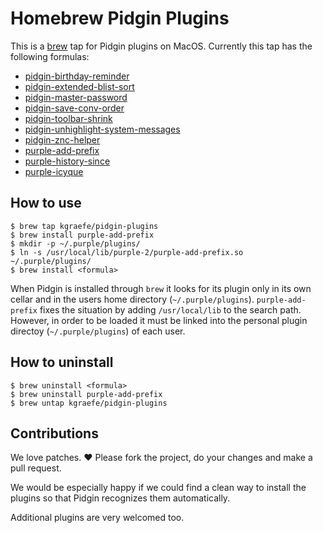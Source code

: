 # Homebrew Pidgin Plugins

This is a [brew](https://brew.sh/) tap for Pidgin plugins on MacOS.  Currently
this tap has the following formulas:
- [pidgin-birthday-reminder](https://github.com/kgraefe/pidgin-birthday-reminder)
- [pidgin-extended-blist-sort](https://github.com/kgraefe/pidgin-extended-blist-sort)
- [pidgin-master-password](https://github.com/kgraefe/pidgin-master-password)
- [pidgin-save-conv-order](https://github.com/kgraefe/pidgin-save-conv-order)
- [pidgin-toolbar-shrink](https://launchpad.net/pidgin-toolbar-shrink)
- [pidgin-unhighlight-system-messages](https://github.com/kgraefe/pidgin-unhighlight-system-messages)
- [pidgin-znc-helper](https://github.com/kgraefe/pidgin-znc-helper)
- [purple-add-prefix](https://github.com/kgraefe/purple-add-prefix)
- [purple-history-since](https://github.com/kgraefe/purple-history-since)
- [purple-icyque](https://github.com/EionRobb/icyque)

## How to use
```
$ brew tap kgraefe/pidgin-plugins
$ brew install purple-add-prefix
$ mkdir -p ~/.purple/plugins/
$ ln -s /usr/local/lib/purple-2/purple-add-prefix.so ~/.purple/plugins/
$ brew install <formula>
```

When Pidgin is installed through `brew` it looks for its plugin only in its own
cellar and in the users home directory (`~/.purple/plugins`).
`purple-add-prefix` fixes the situation by adding `/usr/local/lib` to the
search path. However, in order to be loaded it must be linked into the personal
plugin directoy (`~/.purple/plugins`) of each user.

## How to uninstall
```
$ brew uninstall <formula>
$ brew uninstall purple-add-prefix
$ brew untap kgraefe/pidgin-plugins
```

## Contributions
We love patches. :heart: Please fork the project, do your changes and make a
pull request.

We would be especially happy if we could find a clean way to install the
plugins so that Pidgin recognizes them automatically.

Additional plugins are very welcomed too.

